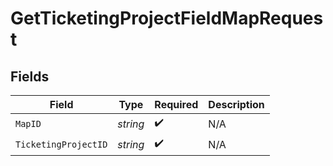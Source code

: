 # GetTicketingProjectFieldMapRequest


## Fields

| Field                | Type                 | Required             | Description          |
| -------------------- | -------------------- | -------------------- | -------------------- |
| `MapID`              | *string*             | :heavy_check_mark:   | N/A                  |
| `TicketingProjectID` | *string*             | :heavy_check_mark:   | N/A                  |